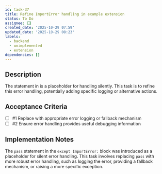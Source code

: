 ```yaml
---
id: task-37
title: Refine ImportError handling in example extension
status: To Do
assignee: []
created_date: '2025-10-29 07:59'
updated_date: '2025-10-29 08:23'
labels:
  - backend
  - unimplemented
  - extension
dependencies: []
---
```


## Description

<!-- SECTION:DESCRIPTION:BEGIN -->
The  statement in  is a placeholder for handling  silently. This task is to refine this error handling, potentially adding specific logging or alternative actions.
<!-- SECTION:DESCRIPTION:END -->

## Acceptance Criteria
<!-- AC:BEGIN -->
- [ ] #1 Replace  with appropriate error logging or fallback mechanism
- [ ] #2 Ensure error handling provides useful debugging information
<!-- AC:END -->

## Implementation Notes

<!-- SECTION:NOTES:BEGIN -->
The `pass` statement in the `except ImportError:` block was introduced as a placeholder for silent error handling. This task involves replacing `pass` with more robust error handling, such as logging the error, providing a fallback mechanism, or raising a more specific exception.
<!-- SECTION:NOTES:END -->
